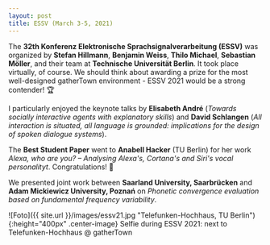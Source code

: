 ```yaml
---
layout: post
title: ESSV (March 3-5, 2021)
---
```


The <strong>32th Konferenz Elektronische Sprachsignalverarbeitung (ESSV)</strong> was organized by <strong>Stefan Hillmann</strong>, <strong>Benjamin Weiss</strong>, <strong>Thilo Michael</strong>, <strong>Sebastian Möller</strong>, and their team at <strong>Technische Universität Berlin</strong>. It took place virtually, of course. We should think about awarding a prize for the most well-designed gatherTown environment - ESSV 2021 would be a strong contender! &#127942;

I particularly enjoyed the keynote talks by <strong>Elisabeth André</strong> (<em>Towards socially interactive agents with explanatory skills</em>) and <strong>David Schlangen</strong> (<em>All interaction is situated, all language is grounded: implications for the design of spoken dialogue systems</em>).

The <strong>Best Student Paper</strong> went to <strong>Anabell Hacker</strong> (TU Berlin) for her work <em>Alexa, who are you? – Analysing Alexa's, Cortana's and Siri's vocal personalityt</em>. Congratulations! &#128079; 

We presented joint work between <strong>Saarland University, Saarbrücken</strong> and <strong>Adam Mickiewicz University, Poznań</strong> on <em>Phonetic convergence evaluation based on fundamental frequency variability</em>.

![Foto]({{ site.url }}/images/essv21.jpg "Telefunken-Hochhaus, TU Berlin"){:height="400px" .center-image}
Selfie during ESSV 2021: next to Telefunken-Hochhaus @ gatherTown
